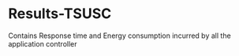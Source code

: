 # Results-TSUSC
Contains Response time and Energy consumption incurred by all the application controller
